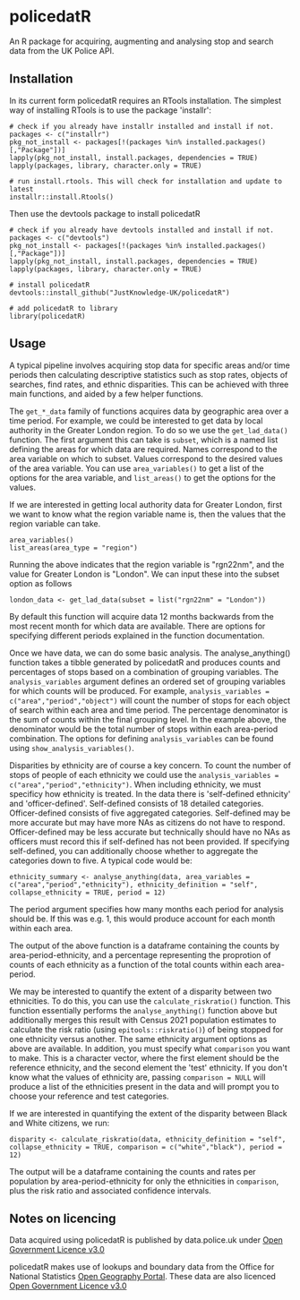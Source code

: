 # policedatR

An R package for acquiring, augmenting and analysing stop and search data from the UK Police API.

## Installation

In its current form policedatR requires an RTools installation. The simplest way of installing RTools is to use the package 'installr':

```
# check if you already have installr installed and install if not.
packages <- c("installr")
pkg_not_install <- packages[!(packages %in% installed.packages()[,"Package"])]
lapply(pkg_not_install, install.packages, dependencies = TRUE)
lapply(packages, library, character.only = TRUE)

# run install.rtools. This will check for installation and update to latest
installr::install.Rtools()
```

Then use the devtools package to install policedatR

```
# check if you already have devtools installed and install if not.
packages <- c("devtools")
pkg_not_install <- packages[!(packages %in% installed.packages()[,"Package"])]
lapply(pkg_not_install, install.packages, dependencies = TRUE)
lapply(packages, library, character.only = TRUE)

# install policedatR
devtools::install_github("JustKnowledge-UK/policedatR")

# add policedatR to library
library(policedatR)
```

## Usage

A typical pipeline involves acquiring stop data for specific areas and/or time periods then calculating descriptive statistics such as stop rates, objects of searches, find rates, and ethnic disparities. This can be achieved with three main functions, and aided by a few helper functions.

The `get_*_data` family of functions acquires data by geographic area over a time period. For example, we could be interested to get data by local authority in the Greater London region. To do so we use the `get_lad_data()` function. The first argument this can take is `subset`, which is a named list defining the areas for which data are required. Names correspond to the area variable on which to subset. Values correspond to the desired values of the area variable. You can use `area_variables()` to get a list of the options for the area variable, and `list_areas()` to get the options for the values. 

If we are interested in getting local authority data for Greater London, first we want to know what the region variable name is, then the values that the region variable can take. 

```
area_variables()
list_areas(area_type = "region")
```

Running the above indicates that the region variable is "rgn22nm", and the value for Greater London is "London". We can input these into the subset option as follows

```
london_data <- get_lad_data(subset = list("rgn22nm" = "London"))
```

By default this function will acquire data 12 months backwards from the most recent month for which data are available. There are options for specifying different periods explained in the function documentation.

Once we have data, we can do some basic analysis. The analyse_anything() function takes a tibble generated by policedatR and produces counts and percentages of stops based on a combination of grouping variables. The `analysis_variables` argument defines an ordered set of grouping variables for which counts will be produced. For example, ⁠`analysis_variables = c("area","period","object")` will count the number of stops for each object of search within each area and time period. The percentage denominator is the sum of counts within the final grouping level. In the example above, the denominator would be the total number of stops within each area-period combination. The options for defining `analysis_variables` can be found using `show_analysis_variables()`.

Disparities by ethnicity are of course a key concern. To count the number of stops of people of each ethnicity we could use the `analysis_variables = c("area","period","ethnicity")`. When including ethnicity, we must specificy how ethnicity is treated. In the data there is 'self-defined ethnicity' and 'officer-defined'. Self-defined consists of 18 detailed categories. Officer-defined consists of five aggregated categories. Self-defined may be more accurate but may have more NAs as citizens do not have to respond. Officer-defined may be less accurate but technically should have no NAs as officers must record this if self-defined has not been provided. If specifying self-defined, you can additionally choose whether to aggregate the categories down to five. A typical code would be:

```
ethnicity_summary <- analyse_anything(data, area_variables = c("area","period","ethnicity"), ethnicity_definition = "self", collapse_ethnicity = TRUE, period = 12)
```

The period argument specifies how many months each period for analysis should be. If this was e.g. 1, this would produce account for each month within each area.

The output of the above function is a dataframe containing the counts by area-period-ethnicity, and a percentage representing the proprotion of counts of each ethnicity as a function of the total counts within each area-period.

We may be interested to quantify the extent of a disparity between two ethnicities. To do this, you can use the `calculate_riskratio()` function. This function essentially performs the `analyse_anything()` function above but additionally merges this result with Census 2021 population estimates to calculate the risk ratio (using `epitools::riskratio()`) of being stopped for one ethnicity versus another. The same ethnicity argument options as above are available. In addition, you must specify what `comparison` you want to make. This is a character vector, where the first element should be the reference ethnicity, and the second element the 'test' ethnicity. If you don't know what the values of ethnicity are, passing `comparison = NULL` will produce a list of the ethnicities present in the data and will prompt you to choose your reference and test categories.

If we are interested in quantifying the extent of the disparity between Black and White citizens, we run:

```
disparity <- calculate_riskratio(data, ethnicity_definition = "self", collapse_ethnicity = TRUE, comparison = c("white","black"), period = 12)
```

The output will be a dataframe containing the counts and rates per population by area-period-ethnicity for only the ethnicities in `comparison`, plus the risk ratio and associated confidence intervals.


## Notes on licencing

Data acquired using policedatR is published by data.police.uk under [Open Government Licence v3.0](https://www.nationalarchives.gov.uk/doc/open-government-licence/version/3/)

policedatR makes use of lookups and boundary data from the Office for National Statistics [Open Geography Portal](https://geoportal.statistics.gov.uk/). These data are also licenced [Open Government Licence v3.0](https://www.nationalarchives.gov.uk/doc/open-government-licence/version/3/)
